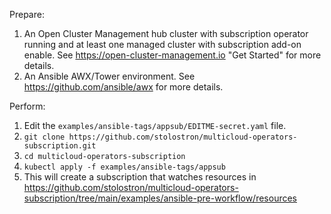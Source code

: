 Prepare:
1. An Open Cluster Management hub cluster with subscription operator running and at least one managed cluster with subscription add-on enable. See https://open-cluster-management.io "Get Started" for more details.
2. An Ansible AWX/Tower environment. See https://github.com/ansible/awx for more details.

Perform:
1. Edit the `examples/ansible-tags/appsub/EDITME-secret.yaml` file.
2. `git clone https://github.com/stolostron/multicloud-operators-subscription.git`
3. `cd multicloud-operators-subscription`
4. `kubectl apply -f examples/ansible-tags/appsub`
5. This will create a subscription that watches resources in
https://github.com/stolostron/multicloud-operators-subscription/tree/main/examples/ansible-pre-workflow/resources
